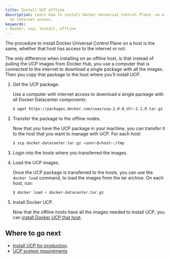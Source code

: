 ```yaml
---
title: Install UCP offline
description: Learn how to install Docker Universal Control Plane. on a machine with
  no internet access.
keywords:
- docker, ucp, install, offline
---
```


The procedure to install Docker Universal Control Plane on a host is the same,
whether that host has access to the internet or not.

The only difference when installing on an offline host,
is that instead of pulling the UCP images from Docker Hub, you use a
computer that is connected to the internet to download a single package with
all the images. Then you copy that package to the host where you’ll install UCP.


1.  Get the UCP package.

    Use a computer with internet access to download a single package with all
    Docker Datacenter components:

    ```bash
    $ wget https://packages.docker.com/caas/ucp-2.0.0_dtr-2.1.0.tar.gz -O docker-datacenter.tar.gz
    ```

2.  Transfer the package to the offline nodes.

    Now that you have the UCP package in your machine, you can transfer it to the
    host that you want to manage with UCP. For each host:

    ```bash
    $ scp docker-datacenter.tar.gz <user>@<host>:/tmp
    ```

3. Login into the hosts where you transferred the images.

4.  Load the UCP images.

    Once the UCP package is transferred to the hosts, you can use the
    `docker load` command, to load the images from the tar archive. On each
    host, run:

    ```bash
    $ docker load < docker-datacenter.tar.gz
    ```

5.  Install Docker UCP.

    Now that the offline hosts have all the images needed to install UCP,
    you can [install Docker UCP that host](index.md).


## Where to go next

* [Install UCP for production](index.md).
* [UCP system requirements](system-requirements.md)
